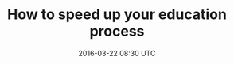 ---
title: How to speed up your education process
short: How to speed up your education process
date: 2016-03-22 08:30 UTC
tags: education, optimisation
category: education

---